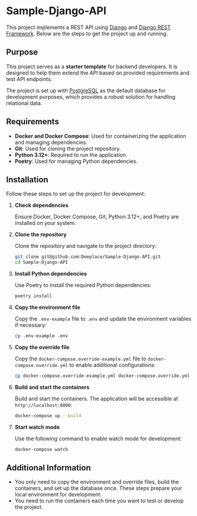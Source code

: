 # Sample-Django-API

This project implements a REST API using [Django](https://www.djangoproject.com/) and [Django REST Framework](https://www.django-rest-framework.org/). Below are the steps to get the project up and running.

## Purpose

This project serves as a **starter template** for backend developers. It is designed to help them extend the API based on provided requirements and test API endpoints.

The project is set up with [PostgreSQL](https://www.postgresql.org/) as the default database for development purposes, which provides a robust solution for handling relational data.

## Requirements

- **Docker and Docker Compose**: Used for containerizing the application and managing dependencies.
- **Git**: Used for cloning the project repository.
- **Python 3.12+**: Required to run the application.
- **Poetry**: Used for managing Python dependencies.

## Installation

Follow these steps to set up the project for development:

1. **Check dependencies**

   Ensure Docker, Docker Compose, Git, Python 3.12+, and Poetry are installed on your system.

2. **Clone the repository**

   Clone the repository and navigate to the project directory:
   ```bash
   git clone git@github.com:Deeplace/Sample-Django-API.git
   cd Sample-Django-API
   ```

3. **Install Python dependencies**

   Use Poetry to install the required Python dependencies:
   ```bash
   poetry install
   ```

4. **Copy the environment file**

   Copy the `.env-example` file to `.env` and update the environment variables if necessary:
   ```bash
   cp .env-example .env
   ```

5. **Copy the override file**

   Copy the `docker-compose.override-example.yml` file to `docker-compose.override.yml` to enable additional configurations:
   ```bash
   cp docker-compose.override-example.yml docker-compose.override.yml
   ```

6. **Build and start the containers**

   Build and start the containers. The application will be accessible at `http://localhost:8000`:
   ```bash
   docker-compose up --build
   ```

7. **Start watch mode**

   Use the following command to enable watch mode for development:
   ```bash
   docker-compose watch
   ```

## Additional Information

- You only need to copy the environment and override files, build the containers, and set up the database once. These steps prepare your local environment for development.
- You need to run the containers each time you want to test or develop the project.
